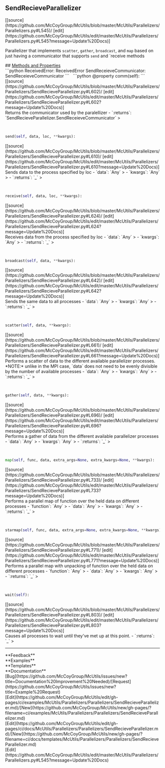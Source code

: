 ## <a id="McUtils.McUtils.Parallelizers.Parallelizers.SendRecieveParallelizer">SendRecieveParallelizer</a> 

<div class="docs-source-link" markdown="1">
[[source](https://github.com/McCoyGroup/McUtils/blob/master/McUtils/Parallelizers/Parallelizers.py#L545)/
[edit](https://github.com/McCoyGroup/McUtils/edit/master/McUtils/Parallelizers/Parallelizers.py#L545?message=Update%20Docs)]
</div>

Parallelizer that implements `scatter`, `gather`, `broadcast`, and `map`
based on just having a communicator that supports `send` and `receive methods







<div class="collapsible-section">
 <div class="collapsible-section collapsible-section-header" markdown="1">
## <a class="collapse-link" data-toggle="collapse" href="#methods" markdown="1"> Methods and Properties</a> <a class="float-right" data-toggle="collapse" href="#methods"><i class="fa fa-chevron-down"></i></a>
 </div>
 <div class="collapsible-section collapsible-section-body collapse show" id="methods" markdown="1">
 ```python
ReceivedError: ReceivedError
SendReceieveCommunicator: SendReceieveCommunicator
```
<a id="McUtils.McUtils.Parallelizers.Parallelizers.SendRecieveParallelizer.comm" class="docs-object-method">&nbsp;</a> 
```python
@property
comm(self): 
```
<div class="docs-source-link" markdown="1">
[[source](https://github.com/McCoyGroup/McUtils/blob/master/McUtils/Parallelizers/Parallelizers/SendRecieveParallelizer.py#L602)/
[edit](https://github.com/McCoyGroup/McUtils/edit/master/McUtils/Parallelizers/Parallelizers/SendRecieveParallelizer.py#L602?message=Update%20Docs)]
</div>
Returns the communicator used by the paralellizer
  - `:returns`: `SendRecieveParallelizer.SendReceieveCommunicator`
    >


<a id="McUtils.McUtils.Parallelizers.Parallelizers.SendRecieveParallelizer.send" class="docs-object-method">&nbsp;</a> 
```python
send(self, data, loc, **kwargs): 
```
<div class="docs-source-link" markdown="1">
[[source](https://github.com/McCoyGroup/McUtils/blob/master/McUtils/Parallelizers/Parallelizers/SendRecieveParallelizer.py#L610)/
[edit](https://github.com/McCoyGroup/McUtils/edit/master/McUtils/Parallelizers/Parallelizers/SendRecieveParallelizer.py#L610?message=Update%20Docs)]
</div>
Sends data to the process specified by loc
  - `data`: `Any`
    > 
  - `kwargs`: `Any`
    > 
  - `:returns`: `_`
    >


<a id="McUtils.McUtils.Parallelizers.Parallelizers.SendRecieveParallelizer.receive" class="docs-object-method">&nbsp;</a> 
```python
receive(self, data, loc, **kwargs): 
```
<div class="docs-source-link" markdown="1">
[[source](https://github.com/McCoyGroup/McUtils/blob/master/McUtils/Parallelizers/Parallelizers/SendRecieveParallelizer.py#L624)/
[edit](https://github.com/McCoyGroup/McUtils/edit/master/McUtils/Parallelizers/Parallelizers/SendRecieveParallelizer.py#L624?message=Update%20Docs)]
</div>
Receives data from the process specified by loc
  - `data`: `Any`
    > 
  - `kwargs`: `Any`
    > 
  - `:returns`: `_`
    >


<a id="McUtils.McUtils.Parallelizers.Parallelizers.SendRecieveParallelizer.broadcast" class="docs-object-method">&nbsp;</a> 
```python
broadcast(self, data, **kwargs): 
```
<div class="docs-source-link" markdown="1">
[[source](https://github.com/McCoyGroup/McUtils/blob/master/McUtils/Parallelizers/Parallelizers/SendRecieveParallelizer.py#L642)/
[edit](https://github.com/McCoyGroup/McUtils/edit/master/McUtils/Parallelizers/Parallelizers/SendRecieveParallelizer.py#L642?message=Update%20Docs)]
</div>
Sends the same data to all processes
  - `data`: `Any`
    > 
  - `kwargs`: `Any`
    > 
  - `:returns`: `_`
    >


<a id="McUtils.McUtils.Parallelizers.Parallelizers.SendRecieveParallelizer.scatter" class="docs-object-method">&nbsp;</a> 
```python
scatter(self, data, **kwargs): 
```
<div class="docs-source-link" markdown="1">
[[source](https://github.com/McCoyGroup/McUtils/blob/master/McUtils/Parallelizers/Parallelizers/SendRecieveParallelizer.py#L661)/
[edit](https://github.com/McCoyGroup/McUtils/edit/master/McUtils/Parallelizers/Parallelizers/SendRecieveParallelizer.py#L661?message=Update%20Docs)]
</div>
Performs a scatter of data to the different
available parallelizer processes.
*NOTE:* unlike in the MPI case, `data` does not
need to be evenly divisible by the number of available
processes
  - `data`: `Any`
    > 
  - `kwargs`: `Any`
    > 
  - `:returns`: `_`
    >


<a id="McUtils.McUtils.Parallelizers.Parallelizers.SendRecieveParallelizer.gather" class="docs-object-method">&nbsp;</a> 
```python
gather(self, data, **kwargs): 
```
<div class="docs-source-link" markdown="1">
[[source](https://github.com/McCoyGroup/McUtils/blob/master/McUtils/Parallelizers/Parallelizers/SendRecieveParallelizer.py#L696)/
[edit](https://github.com/McCoyGroup/McUtils/edit/master/McUtils/Parallelizers/Parallelizers/SendRecieveParallelizer.py#L696?message=Update%20Docs)]
</div>
Performs a gather of data from the different
available parallelizer processes
  - `data`: `Any`
    > 
  - `kwargs`: `Any`
    > 
  - `:returns`: `_`
    >


<a id="McUtils.McUtils.Parallelizers.Parallelizers.SendRecieveParallelizer.map" class="docs-object-method">&nbsp;</a> 
```python
map(self, func, data, extra_args=None, extra_kwargs=None, **kwargs): 
```
<div class="docs-source-link" markdown="1">
[[source](https://github.com/McCoyGroup/McUtils/blob/master/McUtils/Parallelizers/Parallelizers/SendRecieveParallelizer.py#L733)/
[edit](https://github.com/McCoyGroup/McUtils/edit/master/McUtils/Parallelizers/Parallelizers/SendRecieveParallelizer.py#L733?message=Update%20Docs)]
</div>
Performs a parallel map of function over
the held data on different processes
  - `function`: `Any`
    > 
  - `data`: `Any`
    > 
  - `kwargs`: `Any`
    > 
  - `:returns`: `_`
    >


<a id="McUtils.McUtils.Parallelizers.Parallelizers.SendRecieveParallelizer.starmap" class="docs-object-method">&nbsp;</a> 
```python
starmap(self, func, data, extra_args=None, extra_kwargs=None, **kwargs): 
```
<div class="docs-source-link" markdown="1">
[[source](https://github.com/McCoyGroup/McUtils/blob/master/McUtils/Parallelizers/Parallelizers/SendRecieveParallelizer.py#L771)/
[edit](https://github.com/McCoyGroup/McUtils/edit/master/McUtils/Parallelizers/Parallelizers/SendRecieveParallelizer.py#L771?message=Update%20Docs)]
</div>
Performs a parallel map with unpacking of function over
the held data on different processes
  - `function`: `Any`
    > 
  - `data`: `Any`
    > 
  - `kwargs`: `Any`
    > 
  - `:returns`: `_`
    >


<a id="McUtils.McUtils.Parallelizers.Parallelizers.SendRecieveParallelizer.wait" class="docs-object-method">&nbsp;</a> 
```python
wait(self): 
```
<div class="docs-source-link" markdown="1">
[[source](https://github.com/McCoyGroup/McUtils/blob/master/McUtils/Parallelizers/Parallelizers/SendRecieveParallelizer.py#L803)/
[edit](https://github.com/McCoyGroup/McUtils/edit/master/McUtils/Parallelizers/Parallelizers/SendRecieveParallelizer.py#L803?message=Update%20Docs)]
</div>
Causes all processes to wait until they've met up at this point.
  - `:returns`: `_`
    >
 </div>
</div>












---


<div markdown="1" class="text-secondary">
<div class="container">
  <div class="row">
   <div class="col" markdown="1">
**Feedback**   
</div>
   <div class="col" markdown="1">
**Examples**   
</div>
   <div class="col" markdown="1">
**Templates**   
</div>
   <div class="col" markdown="1">
**Documentation**   
</div>
   <div class="col" markdown="1">
   
</div>
   <div class="col" markdown="1">
   
</div>
   <div class="col" markdown="1">
   
</div>
</div>
  <div class="row">
   <div class="col" markdown="1">
[Bug](https://github.com/McCoyGroup/McUtils/issues/new?title=Documentation%20Improvement%20Needed)/[Request](https://github.com/McCoyGroup/McUtils/issues/new?title=Example%20Request)   
</div>
   <div class="col" markdown="1">
[Edit](https://github.com/McCoyGroup/McUtils/edit/gh-pages/ci/examples/McUtils/Parallelizers/Parallelizers/SendRecieveParallelizer.md)/[New](https://github.com/McCoyGroup/McUtils/new/gh-pages/?filename=ci/examples/McUtils/Parallelizers/Parallelizers/SendRecieveParallelizer.md)   
</div>
   <div class="col" markdown="1">
[Edit](https://github.com/McCoyGroup/McUtils/edit/gh-pages/ci/docs/McUtils/Parallelizers/Parallelizers/SendRecieveParallelizer.md)/[New](https://github.com/McCoyGroup/McUtils/new/gh-pages/?filename=ci/docs/templates/McUtils/Parallelizers/Parallelizers/SendRecieveParallelizer.md)   
</div>
   <div class="col" markdown="1">
[Edit](https://github.com/McCoyGroup/McUtils/edit/master/McUtils/Parallelizers/Parallelizers.py#L545?message=Update%20Docs)   
</div>
   <div class="col" markdown="1">
   
</div>
   <div class="col" markdown="1">
   
</div>
   <div class="col" markdown="1">
   
</div>
</div>
</div>
</div>